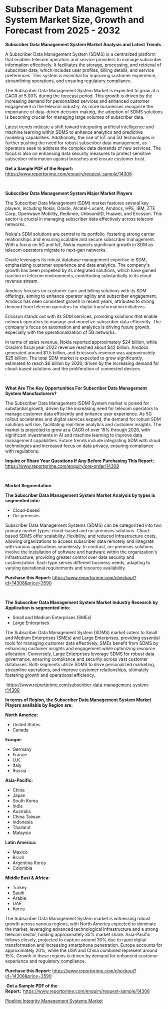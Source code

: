 <p><h1>Subscriber Data Management System Market Size, Growth and Forecast from 2025 - 2032</h1></p><p><strong>Subscriber Data Management System Market Analysis and Latest Trends</strong></p>
<p><p>A Subscriber Data Management System (SDMS) is a centralized platform that enables telecom operators and service providers to manage subscriber information effectively. It facilitates the storage, processing, and retrieval of subscriber data, which includes user profiles, billing details, and service preferences. This system is essential for improving customer experience, streamlining operations, and ensuring regulatory compliance.</p><p>The Subscriber Data Management System Market is expected to grow at a CAGR of 5.00% during the forecast period. This growth is driven by the increasing demand for personalized services and enhanced customer engagement in the telecom industry. As more businesses recognize the importance of data-driven decision-making, the adoption of SDMS solutions is becoming crucial for managing large volumes of subscriber data.</p><p>Latest trends indicate a shift toward integrating artificial intelligence and machine learning within SDMS to enhance analytics and predictive modeling capabilities. Additionally, the rise of IoT and 5G technologies is further pushing the need for robust subscriber data management, as operators seek to address the complex data demands of new services. The focus is also on enhancing data security measures to protect sensitive subscriber information against breaches and ensure customer trust.</p></p>
<p><strong>Get a Sample PDF of the Report:&nbsp;</strong> <a href="https://www.reportprime.com/enquiry/request-sample/14308?utm_campaign=3348&utm_medium=2&utm_source=Github&utm_content=ia&utm_term=20032025&utm_id=subscriber-data-management-system">https://www.reportprime.com/enquiry/request-sample/14308</a></p>
<p>&nbsp;</p>
<p><strong>Subscriber Data Management System Major Market Players</strong></p>
<p><p>The Subscriber Data Management (SDM) market features several key players, including Nokia, Oracle, Alcatel-Lucent, Amdocs, HPE, IBM, ZTE Corp, Openwave Mobility, Redknee, UnboundID, Huawei, and Ericsson. This sector is crucial in managing subscriber data effectively across telecom networks.</p><p>Nokia's SDM solutions are central to its portfolio, fostering strong carrier relationships and ensuring scalable and secure subscriber management. With a focus on 5G and IoT, Nokia expects significant growth in SDM as telecom operators migrate to next-gen networks.</p><p>Oracle leverages its robust database management expertise in SDM, emphasizing customer experience and data analytics. The company's growth has been propelled by its integrated solutions, which have gained traction in telecom environments, contributing substantially to its cloud revenue stream.</p><p>Amdocs focuses on customer care and billing solutions with its SDM offerings, aiming to enhance operator agility and subscriber engagement. Amdocs has seen consistent growth in recent years, attributed to strong demand from telecom operators for digital transformation initiatives.</p><p>Ericsson stands out with its SDM services, providing solutions that enable network operators to manage and monetize subscriber data efficiently. The company's focus on automation and analytics is driving future growth, especially with the operationalization of 5G networks.</p><p>In terms of sales revenue, Nokia reported approximately $24 billion, while Oracle's fiscal year 2022 revenue reached about $42 billion. Amdocs generated around $1.5 billion, and Ericsson’s revenue was approximately $25 billion. The total SDM market is expected to grow significantly, estimated to reach $6 billion by 2026, driven by the increasing demand for cloud-based solutions and the proliferation of connected devices.</p></p>
<p>&nbsp;</p>
<p><strong>What Are The Key Opportunities For Subscriber Data Management System Manufacturers?</strong></p>
<p><p>The Subscriber Data Management (SDM) System market is poised for substantial growth, driven by the increasing need for telecom operators to manage customer data efficiently and enhance user experience. As 5G rollout accelerates and digital services expand, the demand for robust SDM solutions will rise, facilitating real-time analytics and customer insights. The market is projected to grow at a CAGR of over 15% through 2028, with significant investments in AI and machine learning to improve data management capabilities. Future trends include integrating SDM with cloud technologies and increased focus on data privacy, ensuring compliance with regulations.</p></p>
<p><strong>Inquire or Share Your Questions If Any Before Purchasing This Report:</strong> <a href="https://www.reportprime.com/enquiry/pre-order/14308?utm_campaign=3348&utm_medium=2&utm_source=Github&utm_content=ia&utm_term=20032025&utm_id=subscriber-data-management-system">https://www.reportprime.com/enquiry/pre-order/14308</a></p>
<p>&nbsp;</p>
<p><strong>Market Segmentation</strong></p>
<p><strong>The Subscriber Data Management System Market Analysis by types is segmented into:</strong></p>
<p><ul><li>Cloud-based</li><li>On-premises</li></ul></p>
<p><p>Subscriber Data Management Systems (SDMS) can be categorized into two primary market types: cloud-based and on-premises solutions. Cloud-based SDMS offer scalability, flexibility, and reduced infrastructure costs, allowing organizations to access subscriber data remotely and integrate with various applications seamlessly. In contrast, on-premises solutions involve the installation of software and hardware within the organization's infrastructure, providing greater control over data security and customization. Each type serves different business needs, adapting to varying operational requirements and resource availability.</p></p>
<p><strong>Purchase this Report:&nbsp;</strong><a href="https://www.reportprime.com/checkout?id=14308&price=3590&utm_campaign=3348&utm_medium=2&utm_source=Github&utm_content=ia&utm_term=20032025&utm_id=subscriber-data-management-system">https://www.reportprime.com/checkout?id=14308&price=3590</a></p>
<p>&nbsp;</p>
<p><strong>The Subscriber Data Management System Market Industry Research by Application is segmented into:</strong></p>
<p><ul><li>Small and Medium Enterprises (SMEs)</li><li>Large Enterprises</li></ul></p>
<p><p>The Subscriber Data Management System (SDMS) market caters to Small and Medium Enterprises (SMEs) and Large Enterprises, providing essential tools for managing customer data effectively. SMEs benefit from SDMS by enhancing customer insights and engagement while optimizing resource allocation. Conversely, Large Enterprises leverage SDMS for robust data governance, ensuring compliance and security across vast customer databases. Both segments utilize SDMS to drive personalized marketing, streamline operations, and improve customer relationships, ultimately fostering growth and operational efficiency.</p></p>
<p><a href="https://www.reportprime.com/subscriber-data-management-system-r14308?utm_campaign=3348&utm_medium=2&utm_source=Github&utm_content=ia&utm_term=20032025&utm_id=subscriber-data-management-system">&nbsp;https://www.reportprime.com/subscriber-data-management-system-r14308</a></p>
<p><strong>In terms of Region, the Subscriber Data Management System Market Players available by Region are:</strong></p>
<p>
    <p> <strong> North America: </strong>
        <ul>
            <li>United States</li>
            <li>Canada</li>
        </ul>
        </p> 
    <p> <strong> Europe: </strong>
        <ul>
            <li>Germany</li>
            <li>France</li>
            <li>U.K.</li>
            <li>Italy</li>
            <li>Russia</li>
        </ul>
        </p> 
    <p> <strong> Asia-Pacific: </strong>
        <ul>
            <li>China</li>
            <li>Japan</li>
            <li>South Korea</li>
            <li>India</li>
            <li>Australia</li>
            <li>China Taiwan</li>
            <li>Indonesia</li>
            <li>Thailand</li>
            <li>Malaysia</li>
        </ul>
        </p> 
    <p> <strong> Latin America: </strong>
        <ul>
            <li>Mexico</li>
            <li>Brazil</li>
            <li>Argentina Korea</li>
            <li>Colombia</li>
        </ul>
        </p> 
    <p> <strong> Middle East & Africa: </strong>
        <ul>
            <li>Turkey</li>
            <li>Saudi</li>
            <li>Arabia</li>
            <li>UAE</li>
            <li>Korea</li>
        </ul>
    </p>
    </p>
<p><p>The Subscriber Data Management System market is witnessing robust growth across various regions, with North America expected to dominate the market, leveraging advanced technological infrastructure and a strong telecom sector, holding approximately 35% market share. Asia-Pacific follows closely, projected to capture around 30% due to rapid digital transformation and increasing smartphone penetration. Europe accounts for approximately 20%, while the USA and China combined represent around 15%. Growth in these regions is driven by demand for enhanced customer experience and regulatory compliance.</p></p>
<p><strong>Purchase this Report: </strong><a href="https://www.reportprime.com/checkout?id=14308&price=3590&utm_campaign=3348&utm_medium=2&utm_source=Github&utm_content=ia&utm_term=20032025&utm_id=subscriber-data-management-system">https://www.reportprime.com/checkout?id=14308&price=3590</a></p>
<p>&nbsp;<strong>Get a Sample PDF of the Report:&nbsp;&nbsp;</strong><a href="https://www.reportprime.com/enquiry/request-sample/14308?utm_campaign=3348&utm_medium=2&utm_source=Github&utm_content=ia&utm_term=20032025&utm_id=subscriber-data-management-system">https://www.reportprime.com/enquiry/request-sample/14308</a></p>
<p><strong></strong></p>
<p><p><a href="https://github.com/lestymbango/Market-Research-Report-List-1/blob/main/pipeline-integrity-management-systems-market.md?utm_campaign=3348&utm_medium=2&utm_source=Github&utm_content=ia&utm_term=20032025&utm_id=subscriber-data-management-system">Pipeline Integrity Management Systems Market</a></p></p>